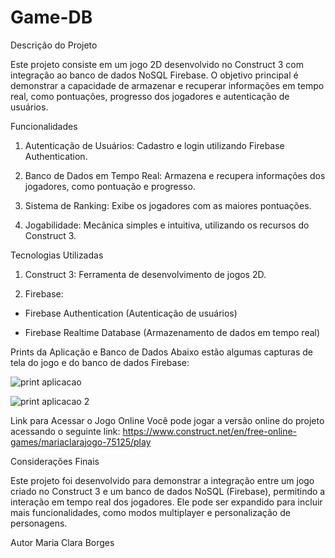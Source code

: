 # Game-DB
Descrição do Projeto

Este projeto consiste em um jogo 2D desenvolvido no Construct 3 com integração ao banco de dados NoSQL Firebase. O objetivo principal é demonstrar a capacidade de armazenar e recuperar informações em tempo real, como pontuações, progresso dos jogadores e autenticação de usuários.

Funcionalidades

1. Autenticação de Usuários: Cadastro e login utilizando Firebase Authentication.

2. Banco de Dados em Tempo Real: Armazena e recupera informações dos jogadores, como pontuação e progresso.

3. Sistema de Ranking: Exibe os jogadores com as maiores pontuações.

4. Jogabilidade: Mecânica simples e intuitiva, utilizando os recursos do Construct 3.

Tecnologias Utilizadas

1. Construct 3: Ferramenta de desenvolvimento de jogos 2D.

2. Firebase:

- Firebase Authentication (Autenticação de usuários)

- Firebase Realtime Database (Armazenamento de dados em tempo real)


Prints da Aplicação e Banco de Dados
Abaixo estão algumas capturas de tela do jogo e do banco de dados Firebase:

![print aplicacao](https://github.com/user-attachments/assets/012117f0-606f-4ebc-a346-2891ec08eef7)

![print aplicacao 2](https://github.com/user-attachments/assets/1b1ed767-eddc-4091-a983-07fb228687f1)

Link para Acessar o Jogo Online
Você pode jogar a versão online do projeto acessando o seguinte link: https://www.construct.net/en/free-online-games/mariaclarajogo-75125/play


Considerações Finais

Este projeto foi desenvolvido para demonstrar a integração entre um jogo criado no Construct 3 e um banco de dados NoSQL (Firebase), permitindo a interação em tempo real dos jogadores. Ele pode ser expandido para incluir mais funcionalidades, como modos multiplayer e personalização de personagens.

Autor
Maria Clara Borges


